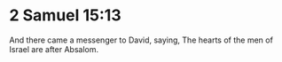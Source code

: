 # 2 Samuel 15:13

And there came a messenger to David, saying, The hearts of the men of Israel are after Absalom.